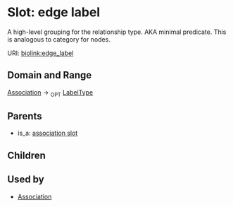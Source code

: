 # Slot: edge label


A high-level grouping for the relationship type. AKA minimal predicate. This is analogous to category for nodes.

URI: [biolink:edge_label](https://w3id.org/biolink/vocab/edge_label)
## Domain and Range

[Association](Association.md) ->  <sub>OPT</sub> [LabelType](LabelType.md)
## Parents

 *  is_a: [association slot](association_slot.md)
## Children

## Used by

 * [Association](Association.md)

